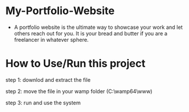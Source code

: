 # My-Portfolio-Website

- A portfolio website is the ultimate way to showcase your work and let others reach out for you. It is your bread and butter if you are a freelancer in whatever sphere.

# How to Use/Run this project

step 1: downlod and extract the file

step 2: move the file in your wamp folder (C:\wamp64\www)

step 3: run and use the system

